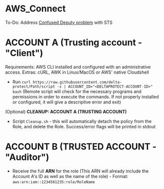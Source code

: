 # AWS_Connect

To-Do: Address [Confused Deputy problem](https://docs.aws.amazon.com/IAM/latest/UserGuide/confused-deputy.html#:~:text=accessing%20your%20resources.-,Cross%2Dservice%20confused%20deputy%20prevention,-We%20recommend%20using) with STS

# ACCOUNT A (Trusting account - "Client")
Requirements: AWS CLI installed and configured with an administrative access. 
Extras: cURL, AWK in Linux/MacOS or AWS' native Cloudshell

* Run `curl https://raw.githubusercontent.com/delta-protect/Path/script -s | ACCOUNT_ID="<DELTAPROTECT-ACCOUNT-ID>" bash`
(Remote script will check for the necessary programs and permissions in order to execute the commands. If not properly installed or configured, it will give a descriptive error and exit)

(Optional) **CLEANUP: ACCOUNT A (TRUSTING ACCOUNT)**
* Script `Cleanup.sh` - this will automatically detach the policy from the Role, and delete the Role. Success/error flags will be printed in stdout

# ACCOUNT B (TRUSTED ACCOUNT - "Auditor")
* Receive the full **ARN** for the role (This ARN will already include the Account A's ID as well as the name of the role) - Format: `aws:arn:iam::1234561235:role/RoleName`
